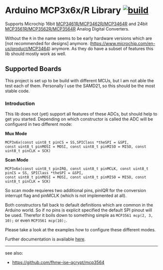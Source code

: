 # Arduino MCP3x6x/R Library [![build](https://github.com/nerdyscout/Arduino_MCP3x6x_Library/workflows/build/badge.svg)](https://github.com/nerdyscout/Arduino_MCP3x6x_Library/actions/workflows/build.yml)

Supports Microchip 16bit [MCP3461R/MCP3462R/MCP3464R](https://www.microchip.com/en-us/product/MCP3461r) and 24bit [MCP3561R/MCP3562R/MCP3564R](https://www.microchip.com/en-us/product/MCP3561r) Analog Digital Converters.

Without the `R` in the name seems to be early hardware versions which are [not recommended for designs] anymore. (https://www.microchip.com/en-us/product/MCP3464) anymore. As they do have a subset of features this lib should mostly work as well.

## Supported Boards

This project is set up to be build with different MCUs, but I am not able the test each of them.
Personally I use the SAMD21, so this should be the most stable code.

### Introduction

This lib does not (yet) support all features of these ADCs, but should help to get you started.
Depending on which constructor is called the ADC will be configuerd in two different mode:

**Mux Mode**
```
MCP3x6x(const uint8_t pinCS = SS,SPIClass *theSPI = &SPI,
const uint8_t pinMOSI = MOSI, const uint8_t pinMISO = MISO, const uint8_t pinCLK = SCK)
```

**Scan Mode**
```
MCP3x6x(const uint8_t pinIRQ, const uint8_t pinMCLK, const uint8_t pinCS = SS, SPIClass *theSPI = &SPI,
const uint8_t pinMOSI = MOSI, const uint8_t pinMISO = MISO, const uint8_t pinCLK = SCK)
```
So scan mode requieres two additional pins, pinIQR for the conversion interrupt flag and pinMCLK (which is not implemented at all).

Both constructors fall back to default definitions which are common in the Arduino world. So if no pins is explicit specified the default SPI pinout will be used. Therefor it boils down to something simple as `MCP3561 mcp(2, 3, 10);` or even `MCP3561 mcp(10);`.

Please take a look at the examples how to configure these different modes.

Further documentation is available [here](http://nerdyscout.github.io/Arduino_MCP3x6x_Library).

---

see also:
  - https://github.com/fhnw-ise-qcrypt/mcp3564
